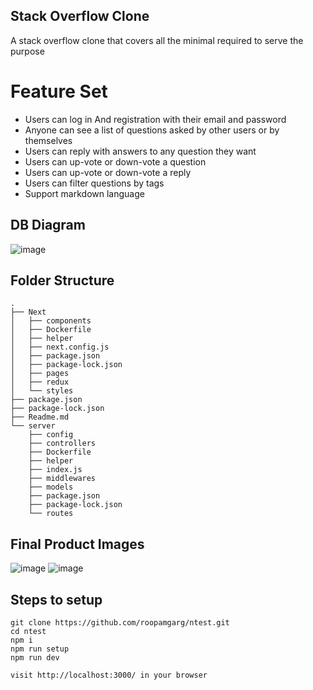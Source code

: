 ## Stack Overflow Clone

A stack overflow clone that covers all the minimal required to serve the purpose

# Feature Set
- Users can log in And registration with their email and password
- Anyone can see a list of questions asked by other users or by themselves
- Users can reply with answers to any question they want
- Users can up-vote or down-vote a question
- Users can up-vote or down-vote a reply
- Users can filter questions by tags
- Support markdown language

## DB Diagram
![image](https://cdn-images-1.medium.com/max/1000/1*IJOH2Xm0M_dIpqGW-W3SHQ.png)


## Folder Structure
```
.
├── Next
│   ├── components
│   ├── Dockerfile
│   ├── helper
│   ├── next.config.js
│   ├── package.json
│   ├── package-lock.json
│   ├── pages
│   ├── redux
│   └── styles
├── package.json
├── package-lock.json
├── Readme.md
└── server
    ├── config
    ├── controllers
    ├── Dockerfile
    ├── helper
    ├── index.js
    ├── middlewares
    ├── models
    ├── package.json
    ├── package-lock.json
    └── routes
```

## Final Product Images
![image](https://cdn-images-1.medium.com/max/1500/1*DjGWYYmt-ZFTM0dpK-aNNA.png)
![image](https://cdn-images-1.medium.com/max/1500/1*F86Q0tD1WjnJ-a5cMIwdKQ.png)


## Steps to setup

```
git clone https://github.com/roopamgarg/ntest.git
cd ntest
npm i
npm run setup
npm run dev

visit http://localhost:3000/ in your browser
```